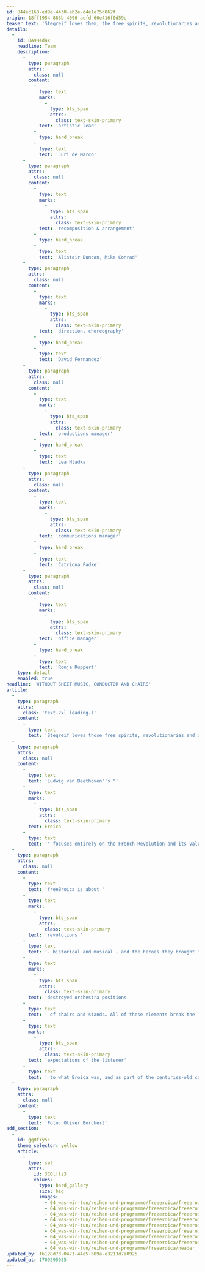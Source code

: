 ```yaml
---
id: 844ec168-ed9e-4430-a62e-d4e1e75d862f
origin: 18ff1954-886b-4096-aefd-60e416f0d59e
teaser_text: 'Stegreif loves them, the free spirits, revolutionaries and dissenters, and once again devotes itself to the first self-determined, freelance composer in the history of classical music and his 3rd Symphony.'
details:
  -
    id: BA9H4d4x
    headline: Team
    description:
      -
        type: paragraph
        attrs:
          class: null
        content:
          -
            type: text
            marks:
              -
                type: bts_span
                attrs:
                  class: text-skin-primary
            text: 'artistic lead'
          -
            type: hard_break
          -
            type: text
            text: 'Juri de Marco'
      -
        type: paragraph
        attrs:
          class: null
        content:
          -
            type: text
            marks:
              -
                type: bts_span
                attrs:
                  class: text-skin-primary
            text: 'recomposition & arrangement'
          -
            type: hard_break
          -
            type: text
            text: 'Alistair Duncan, Mike Conrad'
      -
        type: paragraph
        attrs:
          class: null
        content:
          -
            type: text
            marks:
              -
                type: bts_span
                attrs:
                  class: text-skin-primary
            text: 'direction, choreography'
          -
            type: hard_break
          -
            type: text
            text: 'David Fernandez'
      -
        type: paragraph
        attrs:
          class: null
        content:
          -
            type: text
            marks:
              -
                type: bts_span
                attrs:
                  class: text-skin-primary
            text: 'productions manager'
          -
            type: hard_break
          -
            type: text
            text: 'Lea Hladka'
      -
        type: paragraph
        attrs:
          class: null
        content:
          -
            type: text
            marks:
              -
                type: bts_span
                attrs:
                  class: text-skin-primary
            text: 'communications manager'
          -
            type: hard_break
          -
            type: text
            text: 'Catriona Fadke'
      -
        type: paragraph
        attrs:
          class: null
        content:
          -
            type: text
            marks:
              -
                type: bts_span
                attrs:
                  class: text-skin-primary
            text: 'office manager'
          -
            type: hard_break
          -
            type: text
            text: 'Ronja Ruppert'
    type: detail
    enabled: true
headline: 'WITHOUT SHEET MUSIC, CONDUCTOR AND CHAIRS'
article:
  -
    type: paragraph
    attrs:
      class: 'text-2xl leading-l'
    content:
      -
        type: text
        text: 'Stegreif loves those free spirits, revolutionaries and dissenters. All those who had their own ideas about the world and were courageous enough to live them. After #freebeethoven, the orchestra once again dedicates itself to the first self-determined freelance composer in the history of classical music and his third symphony.'
  -
    type: paragraph
    attrs:
      class: null
    content:
      -
        type: text
        text: 'Ludwig van Beethoven''s "'
      -
        type: text
        marks:
          -
            type: bts_span
            attrs:
              class: text-skin-primary
        text: Eroica
      -
        type: text
        text: '" focuses entirely on the French Revolution and its values. Originally composed for Napoleon Bonaparte, Beethoven decided immediately after the latter''s self-coronation, that the tyrant was not a historical hero, nor a suitable dedicatee for the symphony, which itself represents a revolutionary act in music history.'
  -
    type: paragraph
    attrs:
      class: null
    content:
      -
        type: text
        text: 'free∃roica is about '
      -
        type: text
        marks:
          -
            type: bts_span
            attrs:
              class: text-skin-primary
        text: 'revolutions '
      -
        type: text
        text: '- historical and musical - and the heroes they brought forth. The orchestra strives towards them without sheet music, without a conductor and without chairs, and in doing so also looks for the small disorders. For example;these disruptions "only" consist of entering the concert hall without shoes or taking the audience on a journey from 18th century France to the present. Thus, the Eroica is relieved with performance, improvisation and recomposition. Ripped pieces of sheet music, large majestic red cloth, '
      -
        type: text
        marks:
          -
            type: bts_span
            attrs:
              class: text-skin-primary
        text: 'destroyed orchestra positions'
      -
        type: text
        text: ' of chairs and stands… All of these elements break the '
      -
        type: text
        marks:
          -
            type: bts_span
            attrs:
              class: text-skin-primary
        text: 'expectations of the listener'
      -
        type: text
        text: ' to what Eroica was, and as part of the centuries-old canon repertoire, we find a new quest for this Beethoven’s new and bold work.'
  -
    type: paragraph
    attrs:
      class: null
    content:
      -
        type: text
        text: 'Foto: Oliver Borchert'
add_section:
  -
    id: gqRfYy5E
    theme_selector: yellow
    article:
      -
        type: set
        attrs:
          id: 3COtftz3
          values:
            type: bard_gallery
            size: big
            images:
              - 04_was-wir-tun/reihen-und-programme/freeeroica/freeeroica_neubrandenburg_(c)-oliver-borchert-(84)_lowres.jpg
              - 04_was-wir-tun/reihen-und-programme/freeeroica/freeeroica_neubrandenburg_-(c)-oliver-borchert-(9)_lowres.jpg
              - 04_was-wir-tun/reihen-und-programme/freeeroica/freeeroica_neubrandenburg_(c)-oliver-borchert-(13)_lowres.jpg
              - 04_was-wir-tun/reihen-und-programme/freeeroica/freeeroica_neubrandenburg_(c)-oliver-borchert-(21)_lowres.jpg
              - 04_was-wir-tun/reihen-und-programme/freeeroica/freeeroica_neubrandenburg_(c)-oliver-borchert-(30)_lowres.jpg
              - 04_was-wir-tun/reihen-und-programme/freeeroica/freeeroica_neubrandenburg_(c)-oliver-borchert-(35)_lowres.jpg
              - 04_was-wir-tun/reihen-und-programme/freeeroica/freeeroica_neubrandenburg_(c)-oliver-borchert-(73)_lowres.jpg
              - 04_was-wir-tun/reihen-und-programme/freeeroica/freeeroica_neubrandenburg_(c)-oliver-borchert-(82)_lowres.jpg
              - 04_was-wir-tun/reihen-und-programme/freeeroica/header_freeeroica_neubrandenburg_(c)-oliver-borchert-(38)_lowres.jpg
updated_by: f6128d7d-0471-44e5-b89a-e3213d7a0925
updated_at: 1709295035
---
```


